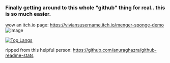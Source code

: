 ### Finally getting around to this whole "github" thing for real.. this is so much easier.

wow an itch.io page:
https://viviansusername.itch.io/menger-sponge-demo
![image](https://user-images.githubusercontent.com/22178016/236383463-fee0c343-49f2-4ac1-b538-86b4e078d851.png)



[![Top Langs](https://github-readme-stats.vercel.app/api/top-langs/?username=Vivian-Green&hide=html)](https://github.com/Vivian-Green/github-readme-stats)

ripped from this helpful person: https://github.com/anuraghazra/github-readme-stats


<!--
**Vivian-Green/Vivian-Green** is a ✨ _special_ ✨ repository because its `README.md` (this file) appears on your GitHub profile.

Here are some ideas to get you started:

- 🔭 I’m currently working on ...
- 🌱 I’m currently learning ...
- 👯 I’m looking to collaborate on ...
- 🤔 I’m looking for help with ...
- 💬 Ask me about ...
- 📫 How to reach me: ...
- 😄 Pronouns: ...
- ⚡ Fun fact: ...
-->
